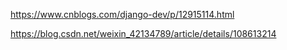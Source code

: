 https://www.cnblogs.com/django-dev/p/12915114.html

https://blog.csdn.net/weixin_42134789/article/details/108613214